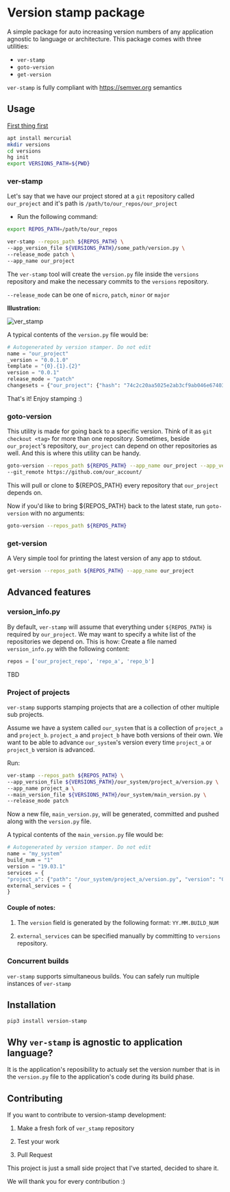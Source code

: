 # Version stamp package

A simple package for auto increasing version numbers of any application agnostic to language or architecture. This package comes with three utilities:

* `ver-stamp`
* `goto-version`
* `get-version`


`ver-stamp` is fully compliant with https://semver.org semantics

## Usage

<u>First thing first</u>

```sh
apt install mercurial
mkdir versions
cd versions
hg init
export VERSIONS_PATH=${PWD}
```

### ver-stamp

Let's say that we have our project stored at a `git` repository called `our_project` and it's path is `/path/to/our_repos/our_project`

* Run the following command:

```sh
export REPOS_PATH=/path/to/our_repos

ver-stamp --repos_path ${REPOS_PATH} \
--app_version_file ${VERSIONS_PATH}/some_path/version.py \
--release_mode patch \
--app_name our_project
```

The `ver-stamp` tool will create the `version.py` file inside the `versions` repository and make the necessary commits to the `versions` repository. 

`--release_mode` can be one of `micro`, `patch`, `minor` or `major`

**Illustration:**

![ver_stamp](https://user-images.githubusercontent.com/5350434/55154276-09d0d480-515d-11e9-8add-f2cb42da3666.jpg)


A typical contents of the `version.py` file would be:

```python
# Autogenerated by version stamper. Do not edit
name = "our_project"
_version = "0.0.1.0"
template = "{0}.{1}.{2}"
version = "0.0.1"
release_mode = "patch"
changesets = {"our_project": {"hash": "74c2c20aa5025e2ab3cf9ab046e67403df7cb124", "vcs_type": "git"}}
```

That's it! Enjoy stamping :)

### goto-version
This utility is made for going back to a specific version. Think of it as `git checkout <tag>` for more than one repository.
Sometimes, beside `our_project`'s repository, `our_project` can depend on other repositories as well. And this is where this utility can be handy.

```sh
goto-version --repos_path ${REPOS_PATH} --app_name our_project --app_version 2.0.3.4
--git_remote https://github.com/our_account/
```

This will pull or clone to ${REPOS_PATH} every repository that `our_project` depends on.


Now if you'd like to bring ${REPOS_PATH} back to the latest state, run `goto-version` with no arguments:

```sh
goto-version --repos_path ${REPOS_PATH}
```


### get-version

A Very simple tool for printing the latest version of any app to stdout. 

```sh
get-version --repos_path ${REPOS_PATH} --app_name our_project
```


## Advanced features

### version_info.py

By default, `ver-stamp` will assume that everything under `${REPOS_PATH}` is required by `our_project`. We may want to  specify a white list of the repositories we depend on. This is how:
Create a file named `version_info.py` with the following content:

```python
repos = ['our_project_repo', 'repo_a', 'repo_b']
```

TBD

### Project of projects

`ver-stamp` supports stamping projects that are a collection of other multiple sub projects.

Assume we have a system called `our_system` that is a collection of `project_a` and `project_b`. `project_a` and `project_b` have both versions of their own. We want to be able to advance `our_system`'s version every time `project_a` or `project_b` version is advanced.

Run:

```sh
ver-stamp --repos_path ${REPOS_PATH} \
--app_version_file ${VERSIONS_PATH}/our_system/project_a/version.py \
--app_name project_a \
--main_version_file ${VERSIONS_PATH}/our_system/main_version.py \
--release_mode patch
```

Now a new file, `main_version.py`, will be generated, committed and pushed along with the `version.py` file.

A typical contents of the `main_version.py` file would be:

```python
# Autogenerated by version stamper. Do not edit
name = "my_system"
build_num = "1"
version = "19.03.1"
services = {
"project_a": {"path": "/our_system/project_a/version.py", "version": "0.0.1.0"}}
external_services = {
}
```



#### Couple of notes:

1. The `version` field is generated by the following format: `YY.MM.BUILD_NUM`

2. `external_services` can be specified manually by committing to `versions` repository.



### Concurrent builds

`ver-stamp`  supports simultaneous builds. You can safely run multiple instances of `ver-stamp`



## Installation

```sh
pip3 install version-stamp
```

## Why `ver-stamp` is agnostic to application language?
It is the application's reposibility to actualy set the version number that is in the `version.py` file to the application's code during its build phase. 


## Contributing

If you want to contribute to version-stamp development:

1. Make a fresh fork of `ver_stamp` repository

2. Test your work

4. Pull Request

This project is just a small side project that I've started, decided to share it.

We will thank you for every contribution :)

